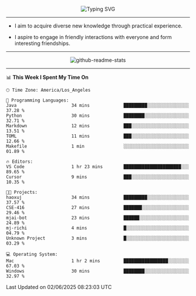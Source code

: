 <p align="center">
  <img src="https://readme-typing-svg.demolab.com?font=Fira+Code&weight=500&size=32&duration=2500&pause=1600&center=true&vCenter=true&random=false&width=1024&height=64&lines=Hi+there+%F0%9F%91%8B;I'm+delighted+you+could+make+it+here+%F0%9F%8E%89;I'm+Harry%2C+a+college+student+still+finding+my+way" alt="Typing SVG" />
</p>


---


- I aim to acquire diverse new knowledge through practical experience.

- I aspire to engage in friendly interactions with everyone and form interesting friendships.


---


<p align="center">
  <img src="https://github-readme-stats.vercel.app/api?username=Harry-Jing&show_icons=true" alt="github-readme-stats"/>
</p>


---

<!--START_SECTION:waka-->
📊 **This Week I Spent My Time On** 

```text
🕑︎ Time Zone: America/Los_Angeles

💬 Programming Languages: 
Java                     34 mins             █████████░░░░░░░░░░░░░░░░   37.28 % 
Python                   30 mins             ████████░░░░░░░░░░░░░░░░░   32.71 % 
Markdown                 12 mins             ███░░░░░░░░░░░░░░░░░░░░░░   13.51 % 
TOML                     11 mins             ███░░░░░░░░░░░░░░░░░░░░░░   12.66 % 
Makefile                 1 min               ░░░░░░░░░░░░░░░░░░░░░░░░░   01.89 % 

🔥 Editors: 
VS Code                  1 hr 23 mins        ██████████████████████░░░   89.65 % 
Cursor                   9 mins              ███░░░░░░░░░░░░░░░░░░░░░░   10.35 % 

🐱‍💻 Projects: 
haoxuj                   34 mins             █████████░░░░░░░░░░░░░░░░   37.57 % 
CSE-416                  27 mins             ███████░░░░░░░░░░░░░░░░░░   29.46 % 
mjai-bot                 23 mins             ██████░░░░░░░░░░░░░░░░░░░   24.89 % 
mj-richi                 4 mins              █░░░░░░░░░░░░░░░░░░░░░░░░   04.79 % 
Unknown Project          3 mins              █░░░░░░░░░░░░░░░░░░░░░░░░   03.29 % 

💻 Operating System: 
Mac                      1 hr 2 mins         █████████████████░░░░░░░░   67.03 % 
Windows                  30 mins             ████████░░░░░░░░░░░░░░░░░   32.97 % 
```


 Last Updated on 02/06/2025 08:23:03 UTC
<!--END_SECTION:waka-->
